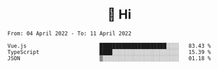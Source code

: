 <h1 align="center">👋 Hi</h1>
<!-- <h3 align="center">An enthusiastic frontend developer</h3> -->

<!--START_SECTION:waka-->

```text
From: 04 April 2022 - To: 11 April 2022

Vue.js                       █████████████████████░░░░   83.43 %
TypeScript                   ████░░░░░░░░░░░░░░░░░░░░░   15.39 %
JSON                         ▒░░░░░░░░░░░░░░░░░░░░░░░░   01.18 %
```

<!--END_SECTION:waka-->
